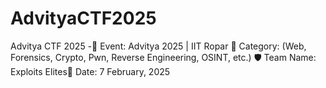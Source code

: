 # AdvityaCTF2025
Advitya CTF 2025 -📍 Event: Advitya 2025 | IIT Ropar 🔹 Category: (Web, Forensics, Crypto, Pwn, Reverse Engineering, OSINT, etc.) 🛡️ Team Name: Exploits Elites📅 Date: 7 February, 2025

